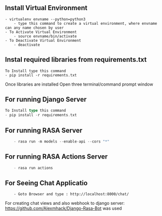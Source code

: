 ## Install Virtual Environment
```As both Django and RASA work with Python Its better to create a Virtual Environment.
- virtualenv envname --python=python3
    - type this command to create a virtual environment, where envname can any name chosen by user
- To Activate Virtual Environment
    - source envname/bin/activate
- To Deactivate Virtual Environment
    - deactivate
```

## Instal required libraries from requirements.txt
```Libraries required for smooth working of both Django and RASA, all libraries are stored in requirements.txt 
To Install type this command
- pip install -r requirements.txt    
```

Once libraries are installed Open three terminal/command prompt window


## For running Django Server
```Go to backend_django folder.
To Install type this command
- pip install -r requirements.txt    
```

## For running RASA Server
```Go to rasa_chat folder, and type
    - rasa run -m models --enable-api --cors "*"
```

## For running RASA Actions Server 
```Go to rasa_chat folder, and type
    - rasa run actions
```
## For Seeing Chat Applicatio
```After starting all three server.
    - Goto Browser and type : http://localhost:8000/chat/
```

For creating chat views and also webhook to django server: https://github.com/Alexmhack/Django-Rasa-Bot
was used